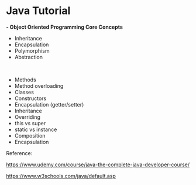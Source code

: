 # Java Tutorial


**- Object Oriented Programming Core Concepts**
- Inheritance
- Encapsulation
- Polymorphism
- Abstraction

<br/>

- Methods
- Method overloading
- Classes
- Constructors
- Encapsulation (getter/setter)
- Inheritance
- Overriding
- this vs super
- static vs instance
- Composition
- Encapsulation



Reference:

https://www.udemy.com/course/java-the-complete-java-developer-course/

https://www.w3schools.com/java/default.asp

